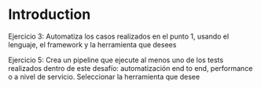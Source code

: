 # Introduction 

Ejercicio 3:
Automatiza los casos realizados en el punto 1, usando el lenguaje, el framework y la herramienta que desees

Ejercicio 5:
Crea un pipeline que ejecute al menos uno de los tests realizados dentro de este desafío: automatización end to end, performance o a nivel de servicio. Seleccionar la herramienta que desee


